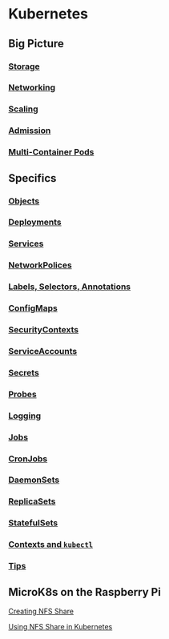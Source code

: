 # Kubernetes

## Big Picture

### [Storage](Storage.md)

### [Networking](Networking.md)

### [Scaling](Scaling.md)

### [Admission](Admission.md)

### [Multi-Container Pods](MultiContainerPods.md)

## Specifics

### [Objects](Objects.md)

### [Deployments](Deployments.md)

### [Services](Services.md)

### [NetworkPolices](NetworkPolices.md)

### [Labels, Selectors, Annotations](Labels.md)

### [ConfigMaps](ConfigMaps.md)

### [SecurityContexts](SecurityContexts.md)

### [ServiceAccounts](ServiceAccounts.md)

### [Secrets](Secrets.md)

### [Probes](Probes.md)

### [Logging](Logging.md)

### [Jobs](Jobs.md)

### [CronJobs](CronJobs.md)

### [DaemonSets](DaemonSets.md)

### [ReplicaSets](ReplicaSets.md)

### [StatefulSets](StatefulSets.md)

### [Contexts and `kubectl`](Contexts.md)

### [Tips](Tips.md)

## MicroK8s on the Raspberry Pi

[Creating NFS Share](MicroK8s/nfs/Create.md)

[Using NFS Share in Kubernetes](MicroK8s/nfs/Add.md)
